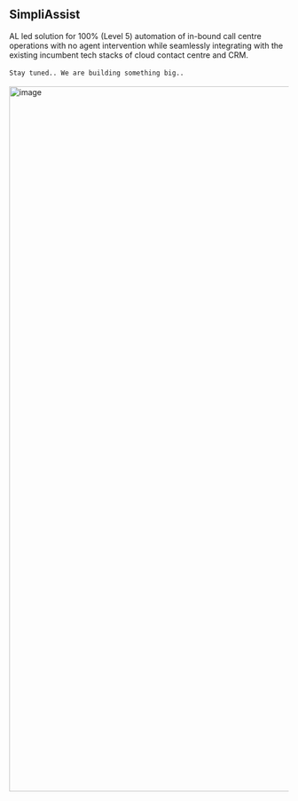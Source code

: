 ## SimpliAssist

AL led solution for 100% (Level 5) automation of in-bound call centre operations with no agent intervention while seamlessly integrating with the existing incumbent tech stacks of cloud contact centre and CRM.
<br><br>
`Stay tuned.. We are building something big..`
<br><br>
<img width="1269" alt="image" src="https://github.com/simpli-AI/.github/assets/1707796/5634ac36-30ea-452f-aa6e-22d2484ac9c4">

<!--

**Here are some ideas to get you started:**

🙋‍♀️ A short introduction - what is your organization all about?
🌈 Contribution guidelines - how can the community get involved?
👩‍💻 Useful resources - where can the community find your docs? Is there anything else the community should know?
🍿 Fun facts - what does your team eat for breakfast?
🧙 Remember, you can do mighty things with the power of [Markdown](https://docs.github.com/github/writing-on-github/getting-started-with-writing-and-formatting-on-github/basic-writing-and-formatting-syntax)
-->
